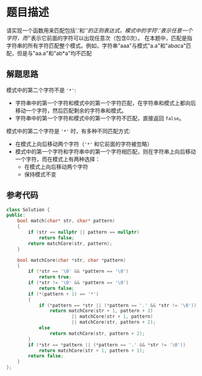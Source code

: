 # 题目描述

请实现一个函数用来匹配包括'.'和'*'的正则表达式。模式中的字符'.'表示任意一个字符，而'*'表示它前面的字符可以出现任意次（包含0次）。 在本题中，匹配是指字符串的所有字符匹配整个模式。例如，字符串"aaa"与模式"a.a"和"ab*ac*a"匹配，但是与"aa.a"和"ab*a"均不匹配

## 解题思路

模式中的第二个字符不是 `'*'`:

- 字符串中的第一个字符和模式中的第一个字符匹配，在字符串和模式上都向后移动一个字符，然后匹配剩余的字符串和模式。
- 字符串中的第一个字符和模式中的第一个字符不匹配，直接返回 `false`。

模式中的第二个字符是 `'*'` 时，有多种不同匹配方式:

- 在模式上向后移动两个字符（`'*'` 和它前面的字符被忽略）
- 模式中的第一个字符和字符串中的第一个字符相匹配，则在字符串上向后移动一个字符，而在模式上有两种选择：
  - 在模式上向后移动两个字符
  - 保持模式不变

## 参考代码

```cpp
class Solution {
public:
    bool match(char* str, char* pattern)
    {
        if (str == nullptr || pattern == nullptr)
            return false;
        return matchCore(str, pattern);
    }

    bool matchCore(char *str, char *pattern)
    {
        if (*str == '\0' && *pattern == '\0')
            return true;
        if (*str != '\0' && *pattern == '\0')
            return false;
        if (*(pattern + 1) == '*')
        {
            if (*pattern == *str || (*pattern == '.' && *str != '\0'))
                return matchCore(str + 1, pattern + 2)
                        || matchCore(str + 1, pattern)
                        || matchCore(str, pattern + 2);
            else
                return matchCore(str, pattern + 2);
        }
        if (*str == *pattern || (*pattern == '.' && *str != '\0'))
            return matchCore(str + 1, pattern + 1);
        return false;
    }
};
```
